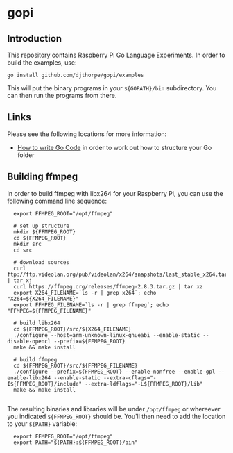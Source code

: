 # gopi

## Introduction

This repository contains Raspberry Pi Go Language Experiments. In order to build the examples, use:

```
go install github.com/djthorpe/gopi/examples
```

This will put the binary programs in your ```${GOPATH}/bin``` subdirectory. You can then run the programs from there.

## Links

Please see the following locations for more information:

  * [How to write Go Code](http://golang.org/doc/code.html) in order to work out how to structure your Go folder
  

## Building ffmpeg

In order to build ffmpeg with libx264 for your Raspberry Pi, you can use the 
following command line sequence:

```  
  export FFMPEG_ROOT="/opt/ffmpeg"

  # set up structure
  mkdir ${FFMPEG_ROOT}
  cd ${FFMPEG_ROOT}
  mkdir src
  cd src

  # download sources
  curl ftp://ftp.videolan.org/pub/videolan/x264/snapshots/last_stable_x264.tar.bz2 | tar xj
  curl https://ffmpeg.org/releases/ffmpeg-2.8.3.tar.gz | tar xz  
  export X264_FILENAME=`ls -r | grep x264`; echo "X264=${X264_FILENAME}"
  export FFMPEG_FILENAME=`ls -r | grep ffmpeg`; echo "FFMPEG=${FFMPEG_FILENAME}"

  # build libx264
  cd ${FFMPEG_ROOT}/src/${X264_FILENAME}
  ./configure --host=arm-unknown-linux-gnueabi --enable-static --disable-opencl --prefix=${FFMPEG_ROOT}
  make && make install

  # build ffmpeg
  cd ${FFMPEG_ROOT}/src/${FFMPEG_FILENAME}
  ./configure --prefix=${FFMPEG_ROOT} --enable-nonfree --enable-gpl --enable-libx264 --enable-static --extra-cflags="-I${FFMPEG_ROOT}/include" --extra-ldflags="-L${FFMPEG_ROOT}/lib"
  make && make install
  
```

The resulting binaries and libraries will be under `/opt/ffmpeg` or whereever you
indicated `${FFMPEG_ROOT}` should be. You'll then need to add the location to
your `${PATH}` variable:

```
  export FFMPEG_ROOT="/opt/ffmpeg"
  export PATH="${PATH}:${FFMPEG_ROOT}/bin"
```



